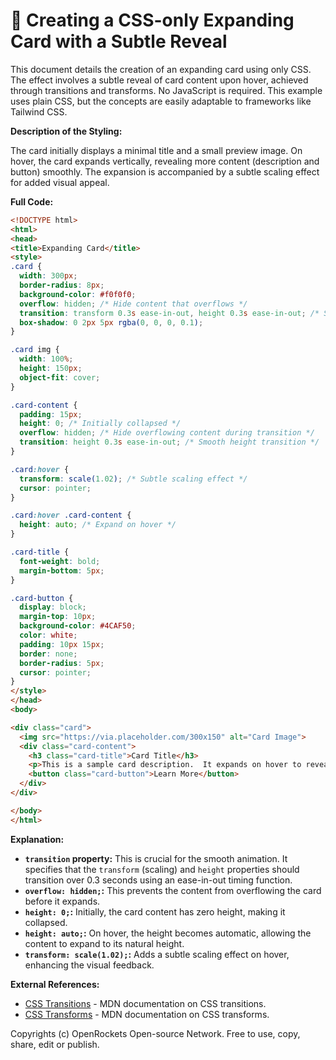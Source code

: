 # 🐞 Creating a CSS-only Expanding Card with a Subtle Reveal


This document details the creation of an expanding card using only CSS. The effect involves a subtle reveal of card content upon hover, achieved through transitions and transforms.  No JavaScript is required.  This example uses plain CSS, but the concepts are easily adaptable to frameworks like Tailwind CSS.


**Description of the Styling:**

The card initially displays a minimal title and a small preview image.  On hover, the card expands vertically, revealing more content (description and button) smoothly. The expansion is accompanied by a subtle scaling effect for added visual appeal.


**Full Code:**

```html
<!DOCTYPE html>
<html>
<head>
<title>Expanding Card</title>
<style>
.card {
  width: 300px;
  border-radius: 8px;
  background-color: #f0f0f0;
  overflow: hidden; /* Hide content that overflows */
  transition: transform 0.3s ease-in-out, height 0.3s ease-in-out; /* Smooth transitions */
  box-shadow: 0 2px 5px rgba(0, 0, 0, 0.1);
}

.card img {
  width: 100%;
  height: 150px;
  object-fit: cover;
}

.card-content {
  padding: 15px;
  height: 0; /* Initially collapsed */
  overflow: hidden; /* Hide overflowing content during transition */
  transition: height 0.3s ease-in-out; /* Smooth height transition */
}

.card:hover {
  transform: scale(1.02); /* Subtle scaling effect */
  cursor: pointer;
}

.card:hover .card-content {
  height: auto; /* Expand on hover */
}

.card-title {
  font-weight: bold;
  margin-bottom: 5px;
}

.card-button {
  display: block;
  margin-top: 10px;
  background-color: #4CAF50;
  color: white;
  padding: 10px 15px;
  border: none;
  border-radius: 5px;
  cursor: pointer;
}
</style>
</head>
<body>

<div class="card">
  <img src="https://via.placeholder.com/300x150" alt="Card Image">
  <div class="card-content">
    <h3 class="card-title">Card Title</h3>
    <p>This is a sample card description.  It expands on hover to reveal more information.</p>
    <button class="card-button">Learn More</button>
  </div>
</div>

</body>
</html>
```


**Explanation:**

* **`transition` property:** This is crucial for the smooth animation. It specifies that the `transform` (scaling) and `height` properties should transition over 0.3 seconds using an ease-in-out timing function.
* **`overflow: hidden;`:** This prevents the content from overflowing the card before it expands.
* **`height: 0;`:** Initially, the card content has zero height, making it collapsed.
* **`height: auto;`:** On hover, the height becomes automatic, allowing the content to expand to its natural height.
* **`transform: scale(1.02);`:**  Adds a subtle scaling effect on hover, enhancing the visual feedback.

**External References:**

* [CSS Transitions](https://developer.mozilla.org/en-US/docs/Web/CSS/transition) -  MDN documentation on CSS transitions.
* [CSS Transforms](https://developer.mozilla.org/en-US/docs/Web/CSS/transform) - MDN documentation on CSS transforms.


Copyrights (c) OpenRockets Open-source Network. Free to use, copy, share, edit or publish.

